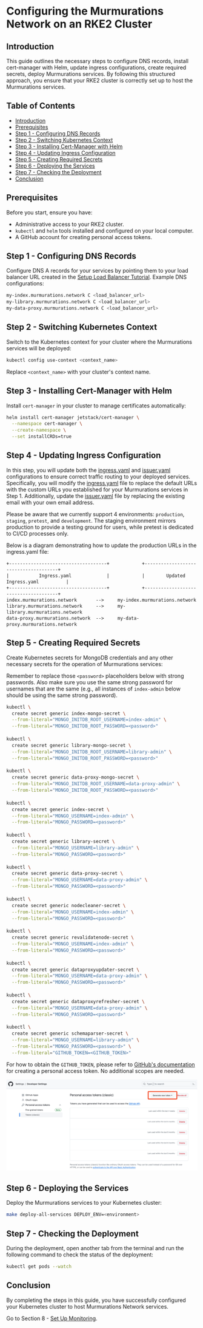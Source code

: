 # Configuring the Murmurations Network on an RKE2 Cluster

## Introduction

This guide outlines the necessary steps to configure DNS records, install cert-manager with Helm, update ingress configurations, create required secrets, deploy Murmurations services. By following this structured approach, you ensure that your RKE2 cluster is correctly set up to host the Murmurations services.

## Table of Contents

- [Introduction](#introduction)
- [Prerequisites](#prerequisites)
- [Step 1 - Configuring DNS Records](#step-1---configuring-dns-records)
- [Step 2 - Switching Kubernetes Context](#step-2---switching-kubernetes-context)
- [Step 3 - Installing Cert-Manager with Helm](#step-3---installing-cert-manager-with-helm)
- [Step 4 - Updating Ingress Configuration](#step-4---updating-ingress-configuration)
- [Step 5 - Creating Required Secrets](#step-5---creating-required-secrets)
- [Step 6 - Deploying the Services](#step-6---deploying-the-services)
- [Step 7 - Checking the Deployment](#step-7---checking-the-deployment)
- [Conclusion](#conclusion)

## Prerequisites

Before you start, ensure you have:

- Administrative access to your RKE2 cluster.
- `kubectl` and `helm` tools installed and configured on your local computer.
- A GitHub account for creating personal access tokens.

## Step 1 - Configuring DNS Records

Configure DNS A records for your services by pointing them to your load balancer URL created in the [Setup Load Balancer Tutorial](../05-setup-lb/README.md). Example DNS configurations:

```bash
my-index.murmurations.network C <load_balancer_url>
my-library.murmurations.network C <load_balancer_url>
my-data-proxy.murmurations.network C <load_balancer_url>
```

## Step 2 - Switching Kubernetes Context

Switch to the Kubernetes context for your cluster where the Murmurations services will be deployed:

```bash
kubectl config use-context <context_name>
```

Replace `<context_name>` with your cluster's context name.

## Step 3 - Installing Cert-Manager with Helm

Install `cert-manager` in your cluster to manage certificates automatically:

```bash
helm install cert-manager jetstack/cert-manager \
  --namespace cert-manager \
  --create-namespace \
  --set installCRDs=true
```

## Step 4 - Updating Ingress Configuration

In this step, you will update both the [ingress.yaml](../../../charts/murmurations/charts/ingress/templates/ingress/ingress.yaml) and [issuer.yaml](../../../charts/murmurations/charts/ingress/templates/cert/issuer.yaml) configurations to ensure correct traffic routing to your deployed services. Specifically, you will modify the [ingress.yaml](../../../charts/murmurations/charts/ingress/templates/ingress/ingress.yaml) file to replace the default URLs with the custom URLs you established for your Murmurations services in Step 1. Additionally, update the [issuer.yaml](../../../charts/murmurations/charts/ingress/templates/cert/issuer.yaml) file by replacing the existing email with your own email address.

Please be aware that we currently support 4 environments: `production`, `staging`, `pretest`, and `development`. The staging environment mirrors production to provide a testing ground for users, while pretest is dedicated to CI/CD processes only.

Below is a diagram demonstrating how to update the production URLs in the ingress.yaml file:

```text
+------------------------------------+            +--------------------------------------+
|           Ingress.yaml             |            |        Updated Ingress.yaml          |
+------------------------------------+            +--------------------------------------+
index.murmurations.network       -->     my-index.murmurations.network
library.murmurations.network     -->     my-library.murmurations.network
data-proxy.murmurations.network  -->     my-data-proxy.murmurations.network
```

## Step 5 - Creating Required Secrets

Create Kubernetes secrets for MongoDB credentials and any other necessary secrets for the operation of Murmurations services:

Remember to replace those `<password>` placeholders below with strong passwords. Also make sure you use the same strong password for usernames that are the same (e.g., all instances of `index-admin` below should be using the same strong password).

```bash
kubectl \
  create secret generic index-mongo-secret \
  --from-literal="MONGO_INITDB_ROOT_USERNAME=index-admin" \
  --from-literal="MONGO_INITDB_ROOT_PASSWORD=<password>"

kubectl \
  create secret generic library-mongo-secret \
  --from-literal="MONGO_INITDB_ROOT_USERNAME=library-admin" \
  --from-literal="MONGO_INITDB_ROOT_PASSWORD=<password>"

kubectl \
  create secret generic data-proxy-mongo-secret \
  --from-literal="MONGO_INITDB_ROOT_USERNAME=data-proxy-admin" \
  --from-literal="MONGO_INITDB_ROOT_PASSWORD=<password>"

kubectl \
  create secret generic index-secret \
  --from-literal="MONGO_USERNAME=index-admin" \
  --from-literal="MONGO_PASSWORD=<password>"

kubectl \
  create secret generic library-secret \
  --from-literal="MONGO_USERNAME=library-admin" \
  --from-literal="MONGO_PASSWORD=<password>"

kubectl \
  create secret generic data-proxy-secret \
  --from-literal="MONGO_USERNAME=data-proxy-admin" \
  --from-literal="MONGO_PASSWORD=<password>"

kubectl \
  create secret generic nodecleaner-secret \
  --from-literal="MONGO_USERNAME=index-admin" \
  --from-literal="MONGO_PASSWORD=<password>"

kubectl \
  create secret generic revalidatenode-secret \
  --from-literal="MONGO_USERNAME=index-admin" \
  --from-literal="MONGO_PASSWORD=<password>"

kubectl \
  create secret generic dataproxyupdater-secret \
  --from-literal="MONGO_USERNAME=data-proxy-admin" \
  --from-literal="MONGO_PASSWORD=<password>"

kubectl \
  create secret generic dataproxyrefresher-secret \
  --from-literal="MONGO_USERNAME=data-proxy-admin" \
  --from-literal="MONGO_PASSWORD=<password>"

kubectl \
  create secret generic schemaparser-secret \
  --from-literal="MONGO_USERNAME=library-admin" \
  --from-literal="MONGO_PASSWORD=<password>" \
  --from-literal="GITHUB_TOKEN=<GITHUB_TOKEN>"
```

For how to obtain the `GITHUB_TOKEN`, please refer to [GitHub's documentation](https://docs.github.com/en/authentication/keeping-your-account-and-data-secure/creating-a-personal-access-token) for creating a personal access token. No additional scopes are needed.

![Personal Access Token](./assets/images/personal-access-token.png)

## Step 6 - Deploying the Services

Deploy the Murmurations services to your Kubernetes cluster:

```bash
make deploy-all-services DEPLOY_ENV=<environment>
```

## Step 7 - Checking the Deployment

During the deployment, open another tab from the terminal and run the following command to check the status of the deployment:

```bash
kubectl get pods --watch
```

## Conclusion

By completing the steps in this guide, you have successfully configured your Kubernetes cluster to host Murmurations Network services.

Go to Section 8 - [Set Up Monitoring](../08-setup-monitoring/README.md).
